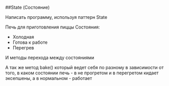 ##State (Состояние)

Написать программу, используя паттерн State

Печь для приготовления пиццы
Состояния:
* Холодная
* Готова к работе
* Перегрев

И методы перехода между состояниями

А так же метод bake() который ведет себя по разному в зависимости от того, в каком состоянии печь - в не прогретом и в перегретом кидает эксепшены, а в нормальном - работает